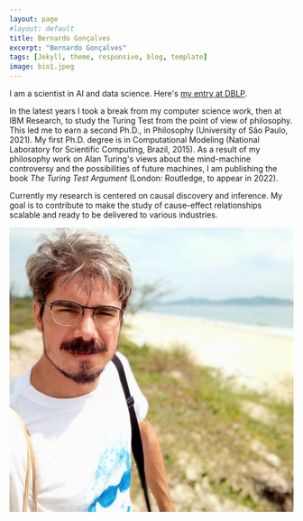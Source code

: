 ```yaml
---
layout: page
#layout: default
title: Bernardo Gonçalves
excerpt: "Bernardo Gonçalves"
tags: [Jekyll, theme, responsive, blog, template]
image: bio1.jpeg
---
```


I am a scientist in AI and data science. Here's [my entry at DBLP](https://dblp.org/pid/35/1880.html).

In the latest years I took a break from my computer science work, then at IBM Research, to study the Turing Test from the point of view of philosophy. This led me to earn a second Ph.D., in Philosophy (University of São Paulo, 2021). My first Ph.D. degree is in Computational Modeling (National Laboratory for Scientific Computing, Brazil, 2015). As a result of my philosophy work on Alan Turing's views about the mind-machine controversy and the possibilities of future machines, I am publishing the book _The Turing Test Argument_ (London: Routledge, to appear in 2022). 

Currently my research is centered on causal discovery and inference. My goal is to contribute to make the study of cause-effect relationships scalable and ready to be delivered to various industries. 

![](images/bio1.jpeg)
